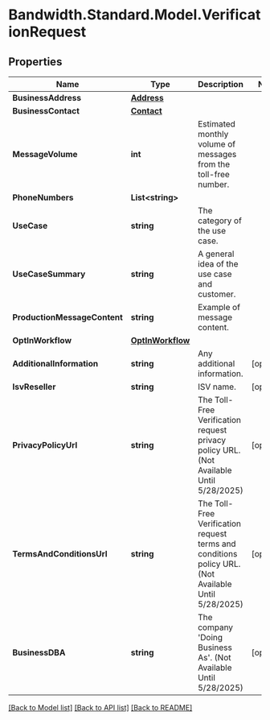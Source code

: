 # Bandwidth.Standard.Model.VerificationRequest

## Properties

Name | Type | Description | Notes
------------ | ------------- | ------------- | -------------
**BusinessAddress** | [**Address**](Address.md) |  | 
**BusinessContact** | [**Contact**](Contact.md) |  | 
**MessageVolume** | **int** | Estimated monthly volume of messages from the toll-free number. | 
**PhoneNumbers** | **List&lt;string&gt;** |  | 
**UseCase** | **string** | The category of the use case. | 
**UseCaseSummary** | **string** | A general idea of the use case and customer. | 
**ProductionMessageContent** | **string** | Example of message content. | 
**OptInWorkflow** | [**OptInWorkflow**](OptInWorkflow.md) |  | 
**AdditionalInformation** | **string** | Any additional information. | [optional] 
**IsvReseller** | **string** | ISV name. | [optional] 
**PrivacyPolicyUrl** | **string** | The Toll-Free Verification request privacy policy URL. (Not Available Until 5/28/2025) | [optional] 
**TermsAndConditionsUrl** | **string** | The Toll-Free Verification request terms and conditions policy URL. (Not Available Until 5/28/2025) | [optional] 
**BusinessDBA** | **string** | The company &#39;Doing Business As&#39;. (Not Available Until 5/28/2025) | [optional] 

[[Back to Model list]](../README.md#documentation-for-models) [[Back to API list]](../README.md#documentation-for-api-endpoints) [[Back to README]](../README.md)

